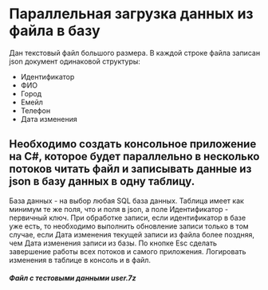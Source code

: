# Параллельная загрузка данных из файла в базу
Дан текстовый файл большого размера. В каждой строке файла записан json документ одинаковой структуры:
+ Идентификатор
+ ФИО
+ Город
+ Емейл
+ Телефон
+ Дата изменения
## Необходимо создать консольное приложение на C#, которое будет параллельно в несколько потоков читать файл и записывать данные из json в базу данных в одну таблицу.
База данных - на выбор любая SQL база данных. Таблица имеет как минимум те же поля, что и поля в json, а поле Идентификатор - первичный ключ.
При обработке записи, если идентификатор в базе уже есть, то необходимо выполнить обновление записи только в том случае, если Дата изменения текущей записи из файла более поздняя, чем Дата изменения записи из базы.
По кнопке Esc сделать завершение работы всех потоков и самого приложения.
Логировать изменения в таблице в консоль и в файл.
##### Файл с тестовыми данными user.7z
